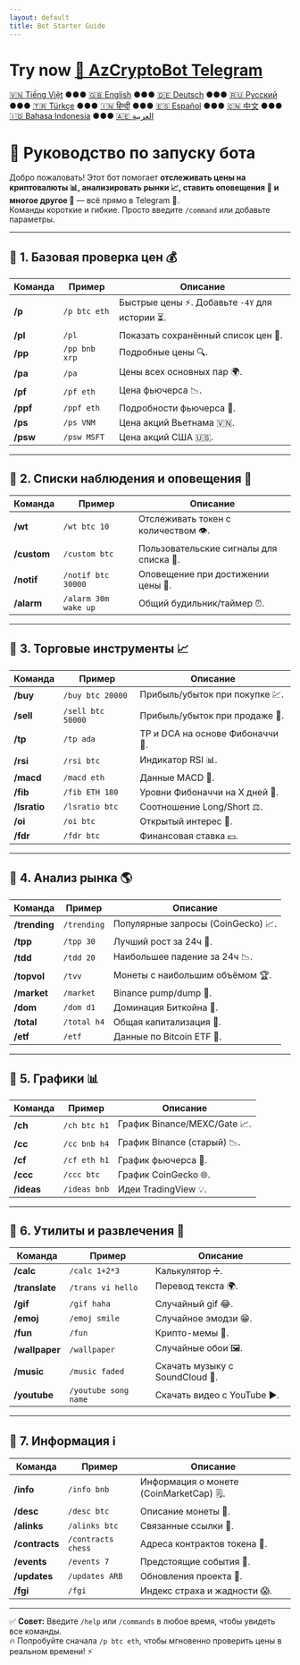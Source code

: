```yaml
---
layout: default
title: Bot Starter Guide
---
```


# Try now [🤖 AzCryptoBot Telegram](https://t.me/AzCryptoBot?start=ghpage)

[🇻🇳 Tiếng Việt](index_vi.md) ●●● [🇬🇧 English](index.md) ●●● [🇩🇪 Deutsch](index_de.md) ●●● [🇷🇺 Русский](index_ru.md) ●●● [🇹🇷 Türkçe](index_tr.md) ●●● [🇮🇳 हिन्दी](index_hi.md) ●●● [🇪🇸 Español](index_es.md) ●●● [🇨🇳 中文](index_zh.md) ●●● [🇮🇩 Bahasa Indonesia](index_id.md) ●●● [🇦🇪 العربية](index_ae.md)

# 🚀 Руководство по запуску бота

Добро пожаловать! Этот бот помогает **отслеживать цены на криптовалюты 📊, анализировать рынки 📈, ставить оповещения 🔔 и многое другое 🎯** — всё прямо в Telegram 💬.  
Команды короткие и гибкие. Просто введите `/command` или добавьте параметры.  

<hr>

## 📌 1. Базовая проверка цен 💰

Команда | Пример | Описание
---|---|---
**/p** | `/p btc eth` | Быстрые цены ⚡. Добавьте `-4Y` для истории ⏳.
**/pl** | `/pl` | Показать сохранённый список цен 💾.
**/pp** | `/pp bnb xrp` | Подробные цены 🔍.
**/pa** | `/pa` | Цены всех основных пар 🌍.
**/pf** | `/pf eth` | Цена фьючерса 📉.
**/ppf** | `/ppf eth` | Подробности фьючерса 📄.
**/ps** | `/ps VNM` | Цена акций Вьетнама 🇻🇳.
**/psw** | `/psw MSFT` | Цена акций США 🇺🇸.

<hr>

## 📌 2. Списки наблюдения и оповещения 👀

Команда | Пример | Описание
---|---|---
**/wt** | `/wt btc 10` | Отслеживать токен с количеством 👁️.
**/custom** | `/custom btc` | Пользовательские сигналы для списка 🎯.
**/notif** | `/notif btc 30000` | Оповещение при достижении цены 🚨.
**/alarm** | `/alarm 30m wake up` | Общий будильник/таймер ⏰.

<hr>

## 📌 3. Торговые инструменты 📈

Команда | Пример | Описание
---|---|---
**/buy** | `/buy btc 20000` | Прибыль/убыток при покупке 💹.
**/sell** | `/sell btc 50000` | Прибыль/убыток при продаже 💸.
**/tp** | `/tp ada` | TP и DCA на основе Фибоначчи 🎯.
**/rsi** | `/rsi btc` | Индикатор RSI 📊.
**/macd** | `/macd eth` | Данные MACD 📶.
**/fib** | `/fib ETH 180` | Уровни Фибоначчи на X дней 🔢.
**/lsratio** | `/lsratio btc` | Соотношение Long/Short ⚖️.
**/oi** | `/oi btc` | Открытый интерес 📜.
**/fdr** | `/fdr btc` | Финансовая ставка 💵.

<hr>

## 📌 4. Анализ рынка 🌎

Команда | Пример | Описание
---|---|---
**/trending** | `/trending` | Популярные запросы (CoinGecko) 📈.
**/tpp** | `/tpp 30` | Лучший рост за 24ч 🚀.
**/tdd** | `/tdd 20` | Наибольшее падение за 24ч 📉.
**/topvol** | `/tvv` | Монеты с наибольшим объёмом 🏆.
**/market** | `/market` | Binance pump/dump 🔄.
**/dom** | `/dom d1` | Доминация Биткойна 👑.
**/total** | `/total h4` | Общая капитализация 🏬.
**/etf** | `/etf` | Данные по Bitcoin ETF 📑.

<hr>

## 📌 5. Графики 📊

Команда | Пример | Описание
---|---|---
**/ch** | `/ch btc h1` | График Binance/MEXC/Gate 📈.
**/cc** | `/cc bnb h4` | График Binance (старый) 📉.
**/cf** | `/cf eth h1` | График фьючерса 💯.
**/ccc** | `/ccc btc` | График CoinGecko 🌐.
**/ideas** | `/ideas bnb` | Идеи TradingView 💡.

<hr>

## 📌 6. Утилиты и развлечения 🎉

Команда | Пример | Описание
---|---|---
**/calc** | `/calc 1+2*3` | Калькулятор ➗.
**/translate** | `/trans vi hello` | Перевод текста 🌍.
**/gif** | `/gif haha` | Случайный gif 😂.
**/emoj** | `/emoj smile` | Случайное эмодзи 😁.
**/fun** | `/fun` | Крипто-мемы 🤣.
**/wallpaper** | `/wallpaper` | Случайные обои 🖼️.
**/music** | `/music faded` | Скачать музыку с SoundCloud 🎵.
**/youtube** | `/youtube song name` | Скачать видео с YouTube ▶️.

<hr>

## 📌 7. Информация ℹ️

Команда | Пример | Описание
---|---|---
**/info** | `/info bnb` | Информация о монете (CoinMarketCap) 🗒️.
**/desc** | `/desc btc` | Описание монеты 📄.
**/alinks** | `/alinks btc` | Связанные ссылки 🔗.
**/contracts** | `/contracts chess` | Адреса контрактов токена 📜.
**/events** | `/events 7` | Предстоящие события 📅.
**/updates** | `/updates ARB` | Обновления проекта 📰.
**/fgi** | `/fgi` | Индекс страха и жадности 😱.

<hr>

✅ **Совет:** Введите `/help` или `/commands` в любое время, чтобы увидеть все команды.  
🔥 Попробуйте сначала `/p btc eth`, чтобы мгновенно проверить цены в реальном времени! ⚡
